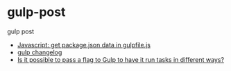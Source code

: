 # gulp-post
gulp post

* [Javascript: get package.json data in gulpfile.js](http://stackoverflow.com/questions/22645779/javascript-get-package-json-data-in-gulpfile-js)
* [gulp changelog](https://github.com/gulpjs/gulp/blob/master/CHANGELOG.md#35)
* [Is it possible to pass a flag to Gulp to have it run tasks in different ways?](http://stackoverflow.com/questions/23023650/is-it-possible-to-pass-a-flag-to-gulp-to-have-it-run-tasks-in-different-ways)
